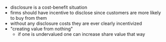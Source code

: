 - disclosure is a cost-benefit situation
- firms should have incentive to disclose since customers are more likely to buy from them
- without any disclosure costs they are ever clearly incentivized
- "creating value from nothing"
	- if one is undervalued one can increase share value that way